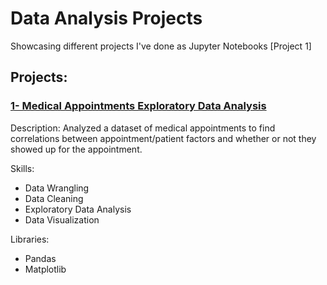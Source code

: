 # Data Analysis Projects
Showcasing different projects I've done as Jupyter Notebooks
[Project 1]

## Projects:
### [1- Medical Appointments Exploratory Data Analysis](https://github.com/osamasonbaty/Data-Analysis-Projects/blob/main/Medical%20Appointments%20EDA/Medical_Appointments_Analysis.ipynb)
Description: Analyzed a dataset of medical appointments to find correlations between
appointment/patient factors and whether or not they showed up for the appointment.

Skills:
- Data Wrangling
- Data Cleaning
- Exploratory Data Analysis
- Data Visualization

Libraries:
- Pandas
- Matplotlib
